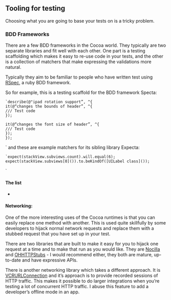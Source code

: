
## Tooling for testing

Choosing what you are going to base your tests on is a tricky problem. 

### BDD Frameworks

There are a few BDD frameworks in the Cocoa world. They typically are two separate libraries and fit well with each other. One part is a testing scaffolding which makes it easy to re-use code in your tests, and the other is a collection of matchers that make expressing the validations more natural. 

Typically they aim to be familiar to people who have written test using [RSpec][1], a ruby BDD framework.

So for example, this is a testing scaffold for the BDD framework Specta:

``` objc
`describe(@"ipad rotation support”, ^{
it(@“changes the bounds of header”, ^{
/// Test code
});

it(@“changes the font size of header”, ^{
/// Test code
});
});
```
`
and these are example matchers for its sibling library Expecta:

``` objc
`expect(stackView.subviews.count).will.equal(6);
expect(stackView.subviews[0]()).to.beKindOf([UILabel class]());
```
`
#### The list

- 

#### Networking:
One of the more interesting uses of the Cocoa runtimes is that you can easily replace one method with another. This is used quite skillfully by some developers to hijack normal network requests and replace them with a stubbed request that you have set up in your test.

There are two libraries that are built to make it easy for you to hijack one request at a time and to make that run as you would like. They are [Nocilla][4] and  [OHHTTPStubs][5] - I would recommend either, they both are mature, up-to-date and have expressive APIs.

There is another networking library which takes a different approach. It is [VCRURLConnection][6] and it’s approach is to provide recorded sessions of HTTP traffic. This makes it possible to do larger integrations when you’re testing a lot of concurrent HTTP traffic. I abuse this feature to add a developer’s offline mode in an app.

[1]:	http://rspec.info
[4]:	https://github.com/luisobo/Nocilla
[5]:	https://github.com/AliSoftware/OHHTTPStubs
[6]:	https://github.com/dstnbrkr/VCRURLConnection